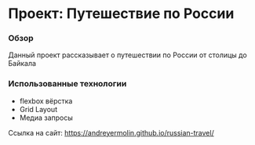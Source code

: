 # Проект: Путешествие по России

### Обзор
Данный проект рассказывает о путешествии по России от столицы до Байкала

### Использованные технологии
* flexbox вёрстка
* Grid Layout
* Медиа запросы 

Ссылка на сайт: https://andreyermolin.github.io/russian-travel/
